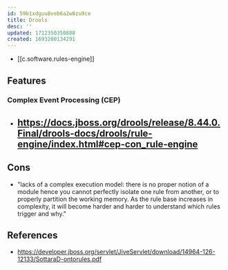 ```yaml
---
id: 59b1xdguu8veb6a2w8zu9ce
title: Drools
desc: ''
updated: 1712350350888
created: 1693200134291
---
```


- [[c.software.rules-engine]]

## Features

### Complex Event Processing (CEP)

- https://docs.jboss.org/drools/release/8.44.0.Final/drools-docs/drools/rule-engine/index.html#cep-con_rule-engine
  - 

## Cons

- "lacks of a complex execution model: there is no proper notion of a module hence you cannot perfectly isolate one rule from another, or to properly partition the working memory. As the rule base increases in complexity, it will become harder and harder to understand which rules trigger and why."

## References

- https://developer.jboss.org/servlet/JiveServlet/download/14964-126-12133/SottaraD-ontorules.pdf
